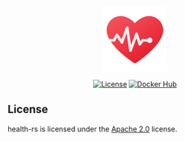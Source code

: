 <div align="center">
<picture>
  <img src="icon.png" alt="health-rs Icon" height="128">
</picture>

[![License](https://img.shields.io/github/license/LXGaming/health-rs?label=License&cacheSeconds=86400)](https://github.com/LXGaming/health-rs/blob/main/LICENSE)
[![Docker Hub](https://img.shields.io/docker/v/lxgaming/health-rs/latest?label=Docker%20Hub)](https://hub.docker.com/r/lxgaming/health-rs)
</div>

## License
health-rs is licensed under the [Apache 2.0](https://github.com/LXGaming/health-rs/blob/main/LICENSE) license.